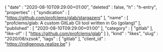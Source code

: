 {
  "date" : "2020-08-10T09:29:00+01:00",
  "deleted" : false,
  "h" : "h-entry",
  "properties" : {
    "syndication" : [ "https://github.com/profclems/glab/stargazers" ],
    "name" : [ "profclems/glab: A custom GitLab Cli tool written in Go (golang)" ],
    "published" : [ "2020-08-10T09:29:00+01:00" ],
    "category" : [ "gitlab" ],
    "like-of" : [ "https://github.com/profclems/glab" ]
  },
  "kind" : "likes",
  "slug" : "2020/08/xzsok",
  "tags" : [ "gitlab" ],
  "client_id" : "https://indigenous.realize.be"
}
